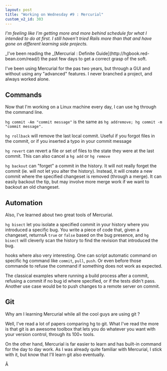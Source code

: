```yaml
---
layout: post
title: "Working on Wednesday #9 : Mercurial"
custom_v2_id: 303
---
```


_I'm feeling like I'm getting more and more behind schedule for what I
intended to do at first. I still haven't tried Rails more than that and have
gone on different learning side projects._

_I've been reading the _[Mercurial : Definite Guide](http://hgbook.red-
bean.com/read/) the past few days to get a correct grasp of the soft.

I've been using Mercurial for the pas two years, but through a GUI and without
using any "advanced" features. I never branched a project, and always worked
alone.

## Commands

Now that I'm working on a Linux machine every day, I can use hg through the
command line.

`hg commit -Am "commit message"` is the same as `hg addremove; hg commit -m
"commit message".`

`hg rollback` will remove the last local commit. Useful if you forgot files in
the commit, or if you inserted a typo in your commit message

`hg revert` can revert a file or set of files to the state they were at the
last commit. This can also cancel a `hg add` or `hg remove`

`hg backout` can "forget" a commit in the history. It will not really forget
the commit (ie. will not let you alter the history). Instead, it will create a
new commit where the specified changeset is removed (through a merge). It can
easily backout the tip, but may involve more merge work if we want to backout
an old changeset.

## Automation

Also, I've learned about two great tools of Mercurial.

`hg bisect` let you isolate a specified commit in your history where you
introduced a specific bug. You write a piece of code that, given a changeset,
returnsÂ `true` or `false` based on the bug presence, and `hg bisect` will
cleverly scan the history to find the revision that introduced the bug.

hooks where also very interesting. One can script automatic command on
specific hg command like `commit`, `pull`, `push`. Or even before those
commande to refuse the command if something does not work as expected.

The classical examples where running a build process after a commit, refusing
a commit if no bug id where specified, or if the tests didn't pass. Another
use case would be to push changes to a remote server on commit.

## Git

Why am I learning Mercurial while all the cool guys are using git ?

Well, I've read a lot of papers comparing hg to git. What I've read the more
is that git is an awesome toolbox that lets you do whatever you want with your
version control, through its 100+ tools.

On the other hand, Mercurial is far easier to learn and has built-in command
for the day to day work. As I was already quite familiar with Mercurial, I
stick with it, but know that I'll learn git also eventually.

Â


